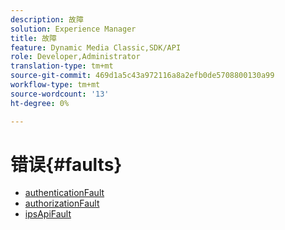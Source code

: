```yaml
---
description: 故障
solution: Experience Manager
title: 故障
feature: Dynamic Media Classic,SDK/API
role: Developer,Administrator
translation-type: tm+mt
source-git-commit: 469d1a5c43a972116a8a2efb0de5708800130a99
workflow-type: tm+mt
source-wordcount: '13'
ht-degree: 0%

---
```



# 错误{#faults}

* [authenticationFault](r-authentication-fault.md)
* [authorizationFault](r-authorization-fault.md)
* [ipsApiFault](r-ips-api-fault.md)
